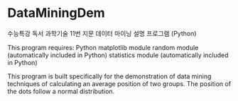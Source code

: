 # DataMiningDem
수능특강 독서 과학기술 11번 지문 데이터 마이닝 설명 프로그램 (Python)

This program requires:
  Python
  matplotlib module
  random module (automatically included in Python)
  statistics module (automatically included in Python)
  
This program is built specifically for the demonstration of data mining techniques of calculating an average position of two groups.
The position of the dots follow a normal distribution.
